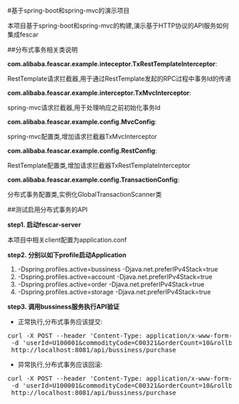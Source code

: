#基于spring-boot和spring-mvc的演示项目

本项目基于spring-boot和spring-mvc的构建,演示基于HTTP协议的API服务如何集成fescar

##分布式事务相关类说明
 
**com.alibaba.feascar.example.inteceptor.TxRestTemplateInterceptor**: 

 RestTemplate请求拦截器,用于通过RestTemplate发起的RPC过程中事务Id的传递
 
**com.alibaba.feascar.example.interceptor.TxMvcInterceptor**: 

 spring-mvc请求拦截器,用于处理响应之前初始化事务Id
  
**com.alibaba.feascar.example.config.MvcConfig**: 

 spring-mvc配置类,增加请求拦截器TxMvcInterceptor 
 
**com.alibaba.feascar.example.config.RestConfig**: 

 RestTemplate配置类,增加请求拦截器TxRestTemplateInterceptor 
 
**com.alibaba.feascar.example.config.TransactionConfig**: 

 分布式事务配置类,实例化GlobalTransactionScanner类


##测试启用分布式事务的API

**step1. 启动fescar-server**

本项目中相关client配置为application.conf

**step2. 分别以如下profile启动Application**

 1. -Dspring.profiles.active=bussiness -Djava.net.preferIPv4Stack=true
 2. -Dspring.profiles.active=account -Djava.net.preferIPv4Stack=true
 3. -Dspring.profiles.active=order -Djava.net.preferIPv4Stack=true
 4. -Dspring.profiles.active=storage -Djava.net.preferIPv4Stack=true
 
**step3. 调用bussiness服务执行API验证**

* 正常执行,分布式事务应该提交: 
<pre>
curl -X POST --header 'Content-Type: application/x-www-form-urlencoded' \
 -d 'userId=U100001&commodityCode=C00321&orderCount=10&rollback=false'  \
 http://localhost:8081/api/bussiness/purchase
</pre>

* 异常执行,分布式事务应该回滚: 
<pre>
curl -X POST --header 'Content-Type: application/x-www-form-urlencoded' \
 -d 'userId=U100001&commodityCode=C00321&orderCount=10&rollback=true'  \
 http://localhost:8081/api/bussiness/purchase
</pre>
 
  





